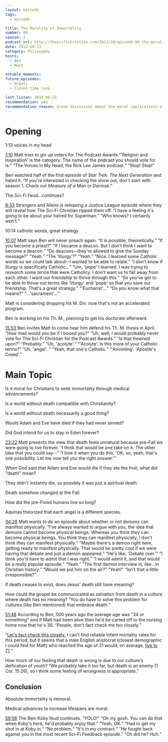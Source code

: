```yaml
---
layout: episode
tags:
  - episode

title: The Morality of Immortality
number: 86
season: 2
podcast_url: http://thescifichristian.com/2012/10/episode-86-the-morality-of-immortality/
date: 2012-10-13
category: Philosophy
hosts:
  - Ben
  - Matt 

notable_moments:
future_episodes: 
  - Angels
  - Clones time loop

last_listen: 2018_06-21
recommendation: yes
recommendation_reason: Great discussion about the moral implications of an immortal society. Also quite funny.
---
```

# Opening
1:13 voices in my head 
<div class="quote">
  <a class="timestamp tag is-medium is-rounded is-primary" href="http://thescifichristian.com/2012/10/episode-86-the-morality-of-immortality#t=1:10">1:10</a>
  <span class="quote-context is-size-6">Matt tries to gin up voters for The Podcast Awards</span>
  <q class="matt">'Religion and Inspiration' is the category. The name of the podcast you should vote for is:</q>
  <q class="ben">The Voices in My Head, the Rick Lee James podcast.</q>
  <q class="matt">Stop! Stop!</q>
</div>

Ben watched half of the first episode of <i class="work-title">Star Trek: The Next Generation</i> and hated it. <q class="archivist inline">If you're interested in checking the show out, don't start with season 1. Check out <i class="work-title">Measure of a Man</i> or <i class="work-title">Darmok</i>.</q>

The Sci-Fi Feud...continues?

<div class="quote">
  <a class="timestamp tag is-medium is-rounded is-primary" href="http://thescifichristian.com/2012/10/episode-86-the-morality-of-immortality#t=8:33">8:33</a>
  <span class="quote-context is-size-6">Strangers and Aliens is releasing a Justice League episode where they will reveal how The Sci-Fi Christian ripped them off.</span>
  <q class="matt">I have a feeling it's going to be about your hatred for Superman.</q>
  <q class="ben">Who knows? I certainly won't.</q>
</div>

10:14 catholic words, great strategy
<div class="quote">
  <a class="timestamp tag is-medium is-rounded is-primary" href="http://thescifichristian.com/2012/10/episode-86-the-morality-of-immortality#t=10:07">10:07</a>
  <span class="quote-context is-size-6">Matt says Ben will never preach again.</span>
  <q class="ben">It is possible, theoretically.</q>
  <q class="matt">If you become a priest?</q>
  <q class="ben">If I became a deacon. But I don't think I want to become a deacon.</q>
  <q class="matt">Do deacons--they're allowed to give the Sunday message?</q>
  <q class="ben">Yeah.</q>
  <q class="matt">The 'liturgy'?</q>
  <q class="ben">Yeah.</q>
  <q class="matt">Nice. I learned some Catholic words so we could talk about--I wanted to be able to relate.</q>
  <q class="ben">I don't know if liturgy is specifically Catholic...</q>
  <q class="matt">Um, 'pope' I learned. I was trying to research some terms that were Catholicy. I don't want us to fall away from each other. I want our friendship to thrive through this.</q>
  <q class="ben">So you've got to be able to throw out terms like 'liturgy' and 'pope' so that you save our friendship. That's a great strategy.</q>
  <q class="matt">'Eucharist'...</q>
  <q class="ben">Do you know what that means?</q>
  <q class="matt">...'sacrament'...</q>
</div>

Matt is considering dropping his M. Div. now that's not an accelerated program. 

Ben is working on his Th. M., planning to get his doctorate afterward. 

<div class="quote">
  <a class="timestamp tag is-medium is-rounded is-primary" href="http://thescifichristian.com/2012/10/episode-86-the-morality-of-immortality#t=15:53">15:53</a>
  <span class="quote-context is-size-6">Ben invites Matt to come hear him defend his Th. M. thesis in April.</span>
  <q class="matt">How mad would you be if I booed you?</q>
  <q class="ben">Uh, well, I would probably never vote for The Sci-Fi Christian for the Podcast Awards.</q>
  <q class="matt">Is that frowned upon?</q>
  <q class="ben">Probably.</q>
  <q class="matt">Uh, 'acolyte'.</q>
  <q class="ben">'Acolyte'. Is this more of your Catholic terms?</q>
  <q class="matt">Uh, 'angel'. </q>
  <q class="ben">Yeah, that one's Catholic.</q>
  <q class="matt">'Anointing'. 'Apostle's Creed'.</q>
</div>



# Main Topic

Is it moral for Christians to seek immortality through medical advancements?

Is a world without death compatible with Christianity? 

Is a world without death necessarily a good thing?

Would Adam and Eve have died if they had never sinned? 

Did God intend for us to stay in Eden forever?

<div class="quote">
  <a class="timestamp tag is-medium is-rounded is-primary" href="http://thescifichristian.com/2012/10/episode-86-the-morality-of-immortality#t=23:22">23:22</a>
  <span class="quote-context is-size-6">Matt presents the view that death feels unnatural because pre-Fall we were going to live forever.</span>
  <q class="ben">I think that would be one take on it. The other take that you could say--</q>
  <q class="matt">I love it when you do this. 'OK, so, yeah, that's one possibility. Let me now tell you the right answer.'</q>
</div>

When God said that Adam and Eve would die if they ate the fruit, what did "death" mean?

They didn't instantly die, so possibly it was just a spiritual death. 

Death somehow changed at the Fall.

How did the pre-Flood humans live so long?

Aquinas theorized that each angel is a different species. 

<div class="quote">
  <a class="timestamp tag is-medium is-rounded is-primary" href="http://thescifichristian.com/2012/10/episode-86-the-morality-of-immortality#t=34:28">34:28</a>
  <span class="quote-context is-size-6">Matt wants to do an episode about whether or not demons can manifest physically.</span>
  <q class="matt">I've always wanted to argue with you, the idea that demons cannot become physical beings. Whereas you think they can become physical beings. You think they can manifest physically, I don't think they can manifest physically.</q>
  <q class="ben">Maybe there's a demon right here, getting ready to manifest physically. That would be pretty cool if we were having that debate and just a demon appeared.</q>
  <q class="matt">He's like, 'Debate over.'</q>
  <q class="ben">I think you'd have to admit that I was right.</q>
  <q class="matt">I would admit it, and that would be a really popular episode.</q>
  <q class="ben">Yeah.</q>
  <q class="matt">The first demon interview in, like...in Christian history.</q>
  <q class="ben">Would we put him on the air?</q>
  <q class="matt">Yeah!</q>
  <q class="ben">Isn't that a little irresponsible?</q>
</div>

If death ceases to exist, does Jesus' death still have meaning?

How could the gospel be communicated as salvation from death in a culture where death has no meaning? <q class="archivist inline">You do have to solve this problem for cultures (like Ben mentioned) that embrace death.</q>

<div class="quote">
  <a class="timestamp tag is-medium is-rounded is-primary" href="http://thescifichristian.com/2012/10/episode-86-the-morality-of-immortality#t=51:48">51:48</a>
  <span class="quote-context is-size-6">According to Ben, 500 years ago the average age was "34 or something" and if Matt had been alive then he'd be carted off to the nursing home now that he's 30.</span>
  <q class="ben">People, don't fact check me too closely.</q>
  
  <q class="archivist"><a href="/img/dont-tell-me.gif">Let's fact check this closely.</a> I can't find reliable infant mortality rates for this period, but it seems that a male English aristocrat (closest demographic I could find for Matt) who reached the age of 21 would, on average, <a href="https://en.m.wikipedia.org/wiki/Life_expectancy">live to 71</a>.</q>
</div>


How much of our feeling that death is wrong is due to our culture's deification of youth? <q class="archivist inline">We probably take it too far, but death is an enemy (1 Cor. 15:26), so I think some feeling of wrongness is appropriate.</q>



## Conclusion
Absolute immortality is immoral. 

Medical advances to increase lifespans are moral. 

<div class="quote">
  <a class="timestamp tag is-medium is-rounded is-primary" href="http://thescifichristian.com/2012/10/episode-86-the-morality-of-immortality#t=59:58">59:58</a>
  <span class="quote-context is-size-6">The Ben-Koby feud continues.</span>
  <q class="matt">YOLO!</q>
  <q class="ben">Oh my gosh. You can do that when Koby's here, he'd probably enjoy that.</q>
  <q class="matt">Yeah, OK.</q>
  <q class="ben">Had to get my shot in at Koby in.</q>
  <q class="matt">No problem.</q>
  <q class="ben">It's in my contract.</q>
  <q class="matt">He fought back against you in the most recent Sci-Fi Feedback episode.</q>
  <q class="ben">Oh did he? Huh.</q>
</div>